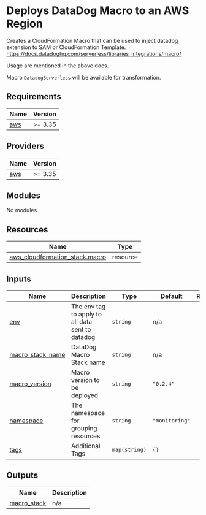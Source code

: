 # Deploys DataDog Macro to an AWS Region

Creates a CloudFormation Macro that can be used to inject datadog extension to SAM or CloudFormation Template.
https://docs.datadoghq.com/serverless/libraries_integrations/macro/

Usage are mentioned in the above docs.

Macro `DatadogServerless` will be available for transformation.

<!-- BEGINNING OF PRE-COMMIT-TERRAFORM DOCS HOOK -->
## Requirements

| Name | Version |
|------|---------|
| <a name="requirement_aws"></a> [aws](#requirement\_aws) | >= 3.35 |

## Providers

| Name | Version |
|------|---------|
| <a name="provider_aws"></a> [aws](#provider\_aws) | >= 3.35 |

## Modules

No modules.

## Resources

| Name | Type |
|------|------|
| [aws_cloudformation_stack.macro](https://registry.terraform.io/providers/hashicorp/aws/latest/docs/resources/cloudformation_stack) | resource |

## Inputs

| Name | Description | Type | Default | Required |
|------|-------------|------|---------|:--------:|
| <a name="input_env"></a> [env](#input\_env) | The env tag to apply to all data sent to datadog | `string` | n/a | yes |
| <a name="input_macro_stack_name"></a> [macro\_stack\_name](#input\_macro\_stack\_name) | DataDog Macro Stack name | `string` | n/a | yes |
| <a name="input_macro_version"></a> [macro\_version](#input\_macro\_version) | Macro version to be deployed | `string` | `"0.2.4"` | no |
| <a name="input_namespace"></a> [namespace](#input\_namespace) | The namespace for grouping resources | `string` | `"monitoring"` | no |
| <a name="input_tags"></a> [tags](#input\_tags) | Additional Tags | `map(string)` | `{}` | no |

## Outputs

| Name | Description |
|------|-------------|
| <a name="output_macro_stack"></a> [macro\_stack](#output\_macro\_stack) | n/a |
<!-- END OF PRE-COMMIT-TERRAFORM DOCS HOOK -->